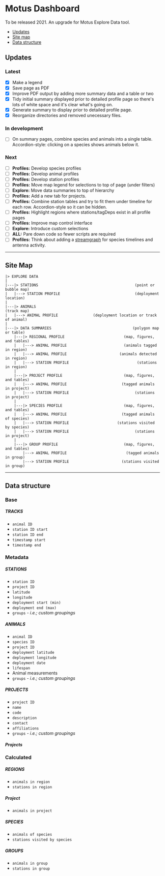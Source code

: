 # Motus Dashboard

To be released 2021. An upgrade for Motus Explore Data tool.

- [Updates](#updates)
- [Site map](#site-map)
- [Data structure](#data-structure)

## Updates

### Latest
* [x] Make a legend
* [x] Save page as PDF
 * [x] Improve PDF output by adding more summary data and a table or two
* [x] Tidy initial summary displayed prior to detailed profile page so there's lots of white space and it's clear what's going on.
* [x] Generate summary to display prior to detailed profile page.
* [x] Reorganize directories and removed unecessary files.

### In development
* [ ] On summary pages, combine species and animals into a single table. Accordion-style: clicking on a species shows animals below it.

### Next
 * [ ] **Profiles:** Develop species profiles
 * [ ] **Profiles:** Develop animal profiles
 * [ ] **Profiles:** Develop station profiles
 * [ ] **Profiles:** Move map legend for selections to top of page (under filters)
 * [ ] **Explore:** Move data summaries to top of hierarchy
 * [ ] **Profiles:** Add a new tab for projects.
 * [ ] **Profiles:** Combine station tables and try to fit them under timeline for each row. Accordion-style so it can be hidden.
 * [ ] **Profiles:** Highlight regions where stations/tagDeps exist in all profile pages
 * [ ] **Profiles:** Improve map control interface
 * [ ] **Explore:** Introduce custom selections
 * [ ] **ALL:** Pare down code so fewer scripts are required
 * [ ] **Profiles:** Think about adding a [streamgraph](https://bl.ocks.org/HarryStevens/c893c7b441298b36f4568bc09df71a1e) for species timelines and antenna activity.

---

## Site Map
```
|> EXPLORE DATA
|
|---|> STATIONS                                            (point or bubble map)
|   |---> STATION PROFILE                                  (deployment location)
|
|---|> ANIMALS                                                       (track map)
|   |---> ANIMAL PROFILE                (deployment location or track of animal)
|
|---|> DATA SUMMARIES                                     (polygon map or table)
    |---|> REGIONAL PROFILE                           (map, figures, and tables)
    |   |---> ANIMAL PROFILE                          (animals tagged in region)
    |   |---> ANIMAL PROFILE                        (animals detected in region)
    |   |---> STATION PROFILE                               (stations in region)
    |
    |---|> PROJECT PROFILE                            (map, figures, and tables)
    |   |---> ANIMAL PROFILE                         (tagged animals in project)
    |   |---> STATION PROFILE                              (stations in project)
    |
    |---|> SPECIES PROFILE                            (map, figures, and tables)
    |   |---> ANIMAL PROFILE                         (tagged animals of species)
    |   |---> STATION PROFILE                      (stations visited by species)
    |   |---> STATION PROFILE                              (stations in project)
    |
    |---|> GROUP PROFILE                              (map, figures, and tables)
        |---> ANIMAL PROFILE                           (tagged animals in group)
        |---> STATION PROFILE                        (stations visited in group)
```

---

## Data structure

### Base
##### TRACKS
- `animal ID`
- `station ID start`
- `station ID end`
- `timestamp start`
- `timestamp end`

### Metadata
##### STATIONS
- `station ID`
- `project ID`
- `latitude`
- `longitude`
- `deployment start (min)`
- `deployment end (max)`
- `groups` - *i.e.; custom groupings*

##### ANIMALS
- `animal ID`
- `species ID`
- `project ID`
- `deployment latitude`
- `deployment longitude`
- `deployment date`
- `lifespan`
- Animal measurements
- `groups` - *i.e.; custom groupings*

##### PROJECTS
- `project ID`
- `name`
- `code`
- `description`
- `contact`
- `affiliations`
- `groups` - *i.e.; custom groupings*

##### Projects

### Calculated

##### REGIONS
- `animals in region`
- `stations in region`

##### Project
- `animals in project`

##### SPECIES
- `animals of species`
- `stations visited by species`

##### GROUPS
- `animals in group`
- `stations in group`
